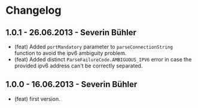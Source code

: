 # Changelog

## 1.0.1 - 26.06.2013 - Severin Bühler

- (feat) Added `portMandatory` parameter to `parseConnectionString` function to avoid the ipv6 ambiguity problem.
- (feat) Added distinct `ParseFailureCode.AMBIGUOUS_IPV6` error in case the provided ipv6 address can't be correctly separated.

## 1.0.0 - 16.06.2013 - Severin Bühler

- (feat) first version.
